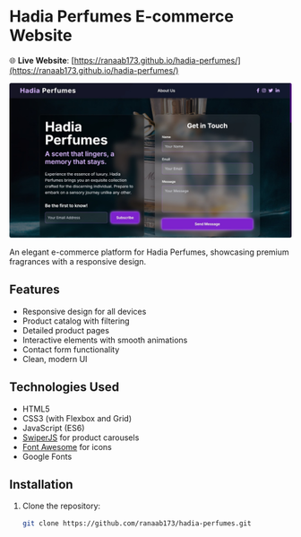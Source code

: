 # Hadia Perfumes E-commerce Website

🌐 **Live Website**: [https://ranaab173.github.io/hadia-perfumes/](https://ranaab173.github.io/hadia-perfumes/)

![Hadia Perfumes Banner](images/intro.jpeg)

An elegant e-commerce platform for Hadia Perfumes, showcasing premium fragrances with a responsive design.

## Features

- Responsive design for all devices
- Product catalog with filtering
- Detailed product pages
- Interactive elements with smooth animations
- Contact form functionality
- Clean, modern UI

## Technologies Used

- HTML5
- CSS3 (with Flexbox and Grid)
- JavaScript (ES6)
- [SwiperJS](https://swiperjs.com/) for product carousels
- [Font Awesome](https://fontawesome.com/) for icons
- Google Fonts

## Installation

1. Clone the repository:
   ```bash
   git clone https://github.com/ranaab173/hadia-perfumes.git
